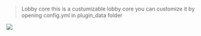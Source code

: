 > Lobby core
this is a custumizable lobby core you can customize it by opening config.yml in plugin_data folder

![](https://candledev.nl)
